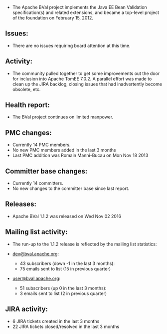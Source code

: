 

 - The Apache BVal project implements the Java EE Bean Validation specification(s)
   and related extensions, and became a top-level project of the foundation on
   February 15, 2012.

## Issues:

 - There are no issues requiring board attention at this time.

## Activity:
 - The community pulled together to get some improvements out the door for inclusion into
   Apache TomEE 7.0.2. A parallel effort was made to clean up the JIRA backlog, closing issues
   that had inadvertently become obsolete, etc.

## Health report:
 - The BVal project continues on limited manpower.

## PMC changes:

 - Currently 14 PMC members.
 - No new PMC members added in the last 3 months
 - Last PMC addition was Romain Manni-Bucau on Mon Nov 18 2013

## Committer base changes:

 - Currently 14 committers.
 - No new changes to the committer base since last report.

## Releases:

 - Apache BVal 1.1.2 was released on Wed Nov 02 2016

## Mailing list activity:

 - The run-up to the 1.1.2 release is reflected by the mailing list statistics:

 - dev@bval.apache.org:  
    - 43 subscribers (down -1 in the last 3 months): 
    - 75 emails sent to list (15 in previous quarter) 

 - user@bval.apache.org:  
    - 51 subscribers (up 0 in the last 3 months): 
    - 3 emails sent to list (2 in previous quarter) 

## JIRA activity: 

 - 6 JIRA tickets created in the last 3 months 
 - 22 JIRA tickets closed/resolved in the last 3 months 
